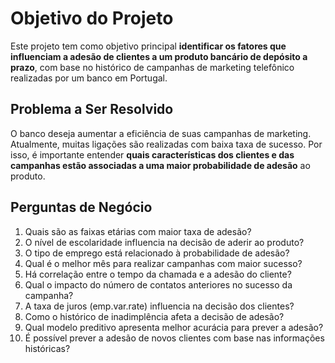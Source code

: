 # Objetivo do Projeto

Este projeto tem como objetivo principal **identificar os fatores que influenciam a adesão de clientes a um produto bancário de depósito a prazo**, com base no histórico de campanhas de marketing telefônico realizadas por um banco em Portugal.

## Problema a Ser Resolvido

O banco deseja aumentar a eficiência de suas campanhas de marketing. Atualmente, muitas ligações são realizadas com baixa taxa de sucesso. Por isso, é importante entender **quais características dos clientes e das campanhas estão associadas a uma maior probabilidade de adesão** ao produto.

## Perguntas de Negócio

1. Quais são as faixas etárias com maior taxa de adesão?
2. O nível de escolaridade influencia na decisão de aderir ao produto?
3. O tipo de emprego está relacionado à probabilidade de adesão?
4. Qual é o melhor mês para realizar campanhas com maior sucesso?
5. Há correlação entre o tempo da chamada e a adesão do cliente?
6. Qual o impacto do número de contatos anteriores no sucesso da campanha?
7. A taxa de juros (emp.var.rate) influencia na decisão dos clientes?
8. Como o histórico de inadimplência afeta a decisão de adesão?
9. Qual modelo preditivo apresenta melhor acurácia para prever a adesão?
10. É possível prever a adesão de novos clientes com base nas informações históricas?